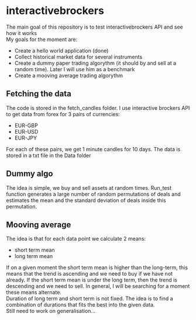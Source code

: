 # interactivebrockers
The main goal of this repository is to test interactivebrockers API and see how it works  
My goals for the moment are:
* Create a hello world application (done)
* Collect historical market data for several instruments
* Create a dummy paper trading algorythm (it should by and sell at a random time). Later I will use him as a benchmark
* Create a mooving average trading algorythm

## Fetching the data
The code is stored in the fetch_candles folder. I use interactive brockers API to get data from forex for 3 pairs of currencies:  
* EUR-GBP
* EUR-USD
* EUR-JPY
  
For each of these pairs, we get 1 minute candles for 10 days. The data is stored in a txt file in the Data folder

## Dummy algo
The idea is simple, we buy and sell assets at random times. Run_test function generates a large number of random permutations of deals and estimates the mean and the standard deviation of deals inside this permutation.

## Mooving average
The idea is that for each data point we calculate 2 means:
* short term mean
* long term mean
  
If on a given moment the short term mean is higher than the long-term, this means that the trend is ascending and we need to buy if we have not already. If the short term mean is under the long term, then the trend is descending and we need to sell. In general, I will be searching for a moment these means alternate.  
Duration of long term and short term is not fixed. The idea is to find a combination of durations that fits the best into the given data.  
Still need to work on generalisation...